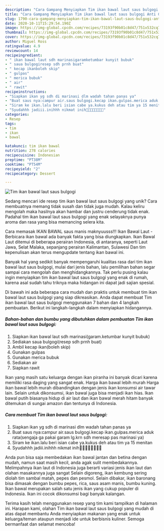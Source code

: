 ```yaml
---
description: "Cara Gampang Menyiapkan Tim ikan bawal laut saus bulgogi Anti Gagal"
title: "Cara Gampang Menyiapkan Tim ikan bawal laut saus bulgogi Anti Gagal"
slug: 1790-cara-gampang-menyiapkan-tim-ikan-bawal-laut-saus-bulgogi-anti-gagal
date: 2020-10-11T15:29:54.190Z
image: https://img-global.cpcdn.com/recipes/73193f90b01c8d47/751x532cq70/tim-ikan-bawal-laut-saus-bulgogi-foto-resep-utama.jpg
thumbnail: https://img-global.cpcdn.com/recipes/73193f90b01c8d47/751x532cq70/tim-ikan-bawal-laut-saus-bulgogi-foto-resep-utama.jpg
cover: https://img-global.cpcdn.com/recipes/73193f90b01c8d47/751x532cq70/tim-ikan-bawal-laut-saus-bulgogi-foto-resep-utama.jpg
author: Miguel Ross
ratingvalue: 4.9
reviewcount: 14
recipeingredient:
- " ikan bawal laut sdh marinasigaramketumbar kunyit bubuk"
- " saua bulgogiresep sdh prnh buat"
- " kecap ikanboleh skip"
- " gulpas"
- " merica bubuk"
- " air"
- " rawit"
recipeinstructions:
- "Siapkan ikan yg sdh di marinasi dlm wadah tahan panas ya"
- "Buat saus nya:campur air.saus bulgogi.kecap ikan.gulpas.merica aduk rata(sengaja ga pakai garam lg.krn sdh meresap pas marinasi ya)"
- "Siram ke ikan.lalu beri isian cabe ya.kukus deh atau tim ya 15 menitan"
- "Syudahhh jadiii.inihhh nikmat inih🤩😁😁😁😁🤤🤤🤤"
categories:
- Resep
tags:
- tim
- ikan
- bawal

katakunci: tim ikan bawal 
nutrition: 278 calories
recipecuisine: Indonesian
preptime: "PT38M"
cooktime: "PT54M"
recipeyield: "2"
recipecategory: Dessert

---
```



![Tim ikan bawal laut saus bulgogi](https://img-global.cpcdn.com/recipes/73193f90b01c8d47/751x532cq70/tim-ikan-bawal-laut-saus-bulgogi-foto-resep-utama.jpg)

Sedang mencari ide resep tim ikan bawal laut saus bulgogi yang unik? Cara membuatnya memang tidak susah dan tidak juga mudah. Kalau keliru mengolah maka hasilnya akan hambar dan justru cenderung tidak enak. Padahal tim ikan bawal laut saus bulgogi yang enak selayaknya punya aroma dan rasa yang bisa memancing selera kita.

Cara memasak IKAN BAWAL saus manis maknyuusss!!! Ikan Bawal Laut - Berbicara ikan bawal ada banyak fakta yang bisa diungkapkan. Ikan Bawal Laut ditemui di beberapa perairan Indonesia, di antaranya, seperti Laut Jawa, Selat Malaka, sepanjang perairan Kalimantan, Sulawesi Dan tim kepenulisan akan terus mengupdate tentang ikan bawal ini.

Banyak hal yang sedikit banyak mempengaruhi kualitas rasa dari tim ikan bawal laut saus bulgogi, mulai dari jenis bahan, lalu pemilihan bahan segar sampai cara mengolah dan menghidangkannya. Tak perlu pusing kalau ingin menyiapkan tim ikan bawal laut saus bulgogi yang enak di rumah, karena asal sudah tahu triknya maka hidangan ini dapat jadi sajian spesial.


Di bawah ini ada beberapa cara mudah dan praktis untuk membuat tim ikan bawal laut saus bulgogi yang siap dikreasikan. Anda dapat membuat Tim ikan bawal laut saus bulgogi menggunakan 7 bahan dan 4 langkah pembuatan. Berikut ini langkah-langkah dalam menyiapkan hidangannya.

<!--inarticleads1-->

##### Bahan-bahan dan bumbu yang dibutuhkan dalam pembuatan Tim ikan bawal laut saus bulgogi:

1. Siapkan  ikan bawal laut sdh marinasi(garam.ketumbar kunyit bubuk)
1. Sediakan  saua bulgogi(resep sdh prnh buat)
1. Ambil  kecap ikan(boleh skip)
1. Gunakan  gulpas
1. Gunakan  merica bubuk
1. Sediakan  air
1. Siapkan  rawit


Ikan yang masih satu keluarga dengan ikan piranha ini banyak dicari karena memiliki rasa daging yang sangat enak. Harga ikan bawal lebih murah Harga ikan bawal lebih murah dibandingkan dengan jenis ikan konsumsi air tawar lain. Selain untuk dikonsumsi, ikan bawal juga bisa menjadi ikan hias. Ikan bawal putih biasanya hidup di air laut dan ikan bawal merah hitam banyak ditemukan di sungai amazon dan tentunya di Indonesia. 

<!--inarticleads2-->

##### Cara membuat Tim ikan bawal laut saus bulgogi:

1. Siapkan ikan yg sdh di marinasi dlm wadah tahan panas ya
1. Buat saus nya:campur air.saus bulgogi.kecap ikan.gulpas.merica aduk rata(sengaja ga pakai garam lg.krn sdh meresap pas marinasi ya)
1. Siram ke ikan.lalu beri isian cabe ya.kukus deh atau tim ya 15 menitan
1. Syudahhh jadiii.inihhh nikmat inih🤩😁😁😁😁🤤🤤🤤


Anda pun bisa saja membedakan ikan bawal jantan dan betina dengan mudah, namun saat masih kecil, anda agak sulit membedakannya. Melimpahnya ikan laut di Indonesia juga berarti variasi jenis ikan laut dan olahan masakannya juga sangat Selain digoreng, ikan kembung sering diolah tim sambal matah, pepes dan pesmol. Selain dibakar, ikan baronang bisa dimasak dengan bumbu pepes, rica, saus asam manis, bumbu kuning. Ikan bawal merupakan salah satu jenis ikan yang cukup populer di Indonesia. Ikan ini cocok dikonsumsi bagi banyak kalangan. 

Terima kasih telah menggunakan resep yang tim kami tampilkan di halaman ini. Harapan kami, olahan Tim ikan bawal laut saus bulgogi yang mudah di atas dapat membantu Anda menyiapkan makanan yang enak untuk keluarga/teman ataupun menjadi ide untuk berbisnis kuliner. Semoga bermanfaat dan selamat mencoba!
